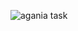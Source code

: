 ![agania task](https://github.com/saravanan-devlop/Aagnia-Task/assets/138355902/9cc37b98-31bf-40f7-8230-bcac38410efe)
